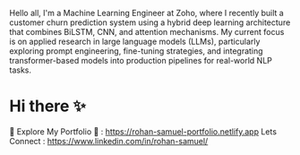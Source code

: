 Hello all, I'm a Machine Learning Engineer at Zoho, where I recently built a customer churn prediction system using a hybrid deep learning architecture that combines BiLSTM, CNN, and attention mechanisms. My current focus is on applied research in large language models (LLMs), particularly exploring prompt engineering, fine-tuning strategies, and integrating transformer-based models into production pipelines for real-world NLP tasks.

# Hi there ✨
🚀 Explore My Portfolio 🎨 : https://rohan-samuel-portfolio.netlify.app
Lets Connect : https://www.linkedin.com/in/rohan-samuel/
